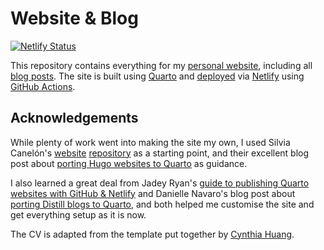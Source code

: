 # Website & Blog

[![Netlify Status](https://api.netlify.com/api/v1/badges/c550a53e-272d-41e0-8cb0-923421910df2/deploy-status)](https://app.netlify.com/sites/paulj1989/deploys)

This repository contains everything for my [personal website](https://paulrjohnson.net), including all [blog posts](https://paulrjohnson.net/blog). The site is built using [Quarto](https://quarto.org/) and [deployed](https://quarto.org/docs/publishing/netlify.html) via [Netlify](https://netlify.com) using [GitHub Actions](https://github.com/quarto-dev/quarto-actions/tree/main/publish).

## Acknowledgements

While plenty of work went into making the site my own, I used Silvia Canelón's [website](https://silviacanelon.com/) [repository](https://github.com/spcanelon/silvia) as a starting point, and their excellent blog post about [porting Hugo websites to Quarto](https://silviacanelon.com/blog/2023-09-29-hello-quarto/) as guidance. 

I also learned a great deal from Jadey Ryan's [guide to publishing Quarto websites with GitHub & Netlify](https://jadeyryan.com/blog/2023-11-19_publish-quarto-website/) and Danielle Navaro's blog post about [porting Distill blogs to Quarto](https://blog.djnavarro.net/posts/2022-04-20_porting-to-quarto/), and both helped me customise the site and get everything setup as it is now.

The CV is adapted from the template put together by [Cynthia Huang](https://www.cynthiahqy.com/posts/cv-html-pdf/).
